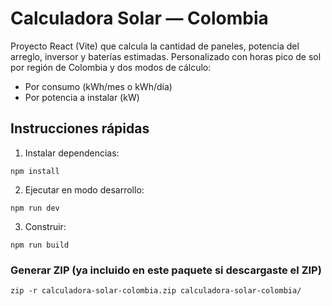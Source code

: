 # Calculadora Solar — Colombia

Proyecto React (Vite) que calcula la cantidad de paneles, potencia del arreglo, inversor y baterías estimadas.
Personalizado con horas pico de sol por región de Colombia y dos modos de cálculo:
- Por consumo (kWh/mes o kWh/día)
- Por potencia a instalar (kW)

## Instrucciones rápidas

1. Instalar dependencias:
```
npm install
```

2. Ejecutar en modo desarrollo:
```
npm run dev
```

3. Construir:
```
npm run build
```

### Generar ZIP (ya incluido en este paquete si descargaste el ZIP)
```
zip -r calculadora-solar-colombia.zip calculadora-solar-colombia/
```

